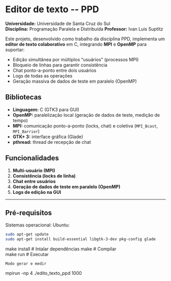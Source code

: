 # Editor de texto -- PPD

**Universidade:** Universidade de Santa Cruz do Sul  
**Disciplina:** Programação Paralela e Distribuída 
**Professor:** Ivan Luis Suptitz  

Este projeto, desenvolvido como trabalho da disciplina PPD, implementa um **editor de texto colaborativo** em C, integrando **MPI** e **OpenMP** para suportar:

- Edição simultânea por múltiplos “usuários” (processos MPI)  
- Bloqueio de linhas para garantir consistência  
- Chat ponto-a-ponto entre dois usuários  
- Logs de todas as operações  
- Geração massiva de dados de teste em paralelo (OpenMP)  

## Bibliotecas

- **Linguagem:** C (GTK3 para GUI)  
- **OpenMP:** paralelização local (geração de dados de teste, medição de tempo)  
- **MPI:** comunicação ponto-a-ponto (locks, chat) e coletiva (`MPI_Bcast`, `MPI_Barrier`)  
- **GTK+ 3:** interface gráfica (Glade)  
- **pthread:** thread de recepção de chat 

## Funcionalidades

1. **Multi-usuário (MPI)**  
2. **Consistência (locks de linha)**  
3. **Chat entre usuários**  
4. **Geração de dados de teste em paralelo (OpenMP)**  
5. **Logs de edição na GUI**  

---

## Pré-requisitos

Sistemas operacional: Ubuntu:

```bash
sudo apt-get update
sudo apt-get install build-essential libgtk-3-dev pkg-config glade
```
make install # Intalar dependências
make         # Compilar  
make run     # Executar
```
Modo gerar e medir

```
mpirun -np 4 ./edito_texto_ppd 1000
```
